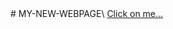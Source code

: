 <!DOCTYPE html>
 <html lang="en">
 <head>
    <meta charset="UTF-8">
    <meta name="viewport" content="width=device-width, initial-scale=1.0">

 </head>
 <body>
    # MY-NEW-WEBPAGE\
    <a href="https://christopermeneses.github.io/My-repo9/">Click on me...</a>
 </body>
 </html>



 
